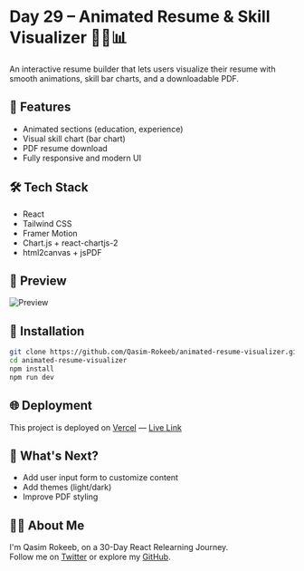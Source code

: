 # Day 29 – Animated Resume & Skill Visualizer 🧑‍💼📊

An interactive resume builder that lets users visualize their resume with smooth animations, skill bar charts, and a downloadable PDF.

## 🌟 Features

- Animated sections (education, experience)
- Visual skill chart (bar chart)
- PDF resume download
- Fully responsive and modern UI

## 🛠 Tech Stack

- React
- Tailwind CSS
- Framer Motion
- Chart.js + react-chartjs-2
- html2canvas + jsPDF

## 📸 Preview

![Preview](https://raw.githubusercontent.com/Qasim-Rokeeb/animated-resume-visualizer/main/screenshot.png)

## 🚀 Installation

```bash
git clone https://github.com/Qasim-Rokeeb/animated-resume-visualizer.git
cd animated-resume-visualizer
npm install
npm run dev
```

## 🌐 Deployment

This project is deployed on [Vercel](https://vercel.com/) — [Live Link](https://animated-resume-skill-visualizer.vercel.app/)

## 📌 What's Next?

- Add user input form to customize content
- Add themes (light/dark)
- Improve PDF styling

## 🙋‍♂️ About Me

I'm Qasim Rokeeb, on a 30-Day React Relearning Journey.  
Follow me on [Twitter](https://twitter.com/qasimrokeeb) or explore my [GitHub](https://github.com/Qasim-Rokeeb).
```

